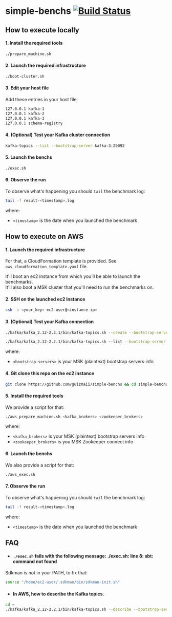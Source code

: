 # simple-benchs [![Build Status](https://travis-ci.org/guizmaii/simple-benchs.svg?branch=master)](https://travis-ci.org/guizmaii/simple-benchs)

## How to execute locally

#### 1. Install the required tools

```bash
./prepare_machine.sh
```
   
#### 2. Launch the required infrastructure

```bash
./boot-cluster.sh
```

#### 3. Edit your host file

Add these entries in your host file:

```bash
127.0.0.1 kafka-1
127.0.0.1 kafka-2
127.0.0.1 kafka-3
127.0.0.1 schema-registry
```

#### 4. (Optional) Test your Kafka cluster connection

```bash
kafka-topics --list --bootstrap-server kafka-3:29092
```

#### 5. Launch the benchs

```bash
./exec.sh
```

#### 6. Observe the run

To observe what's happening you should `tail` the benchmark log:

```bash
tail -f result-<timestamp>.log
```

where:
 - `<timestamp>` is the date when you launched the benchmark


## How to execute on AWS

#### 1. Launch the required infrastructure

For that, a CloudFormation template is provided. See `aws_cloudformation_template.yaml` file.

It'll boot an ec2 instance from which you'll be able to launch the benchmarks.    
It'll also boot a MSK cluster that you'll need to run the benchmarks on.

#### 2. SSH on the launched ec2 Instance

```bash
ssh -i <your_key> ec2-user@<instance-ip>
```

#### 3. (Optional) Test your Kafka connection

```bash
./kafka/kafka_2.12-2.2.1/bin/kafka-topics.sh --create --bootstrap-server <bootstrap-servers> --replication-factor 1 --partitions 1 --topic test

./kafka/kafka_2.12-2.2.1/bin/kafka-topics.sh —-list --bootstrap-server <bootstrap-servers>
```

where:
 - `<bootstrap-servers>` is your MSK (plaintext) bootstrap servers info

#### 4. Git clone this repo on the ec2 instance

```bash
git clone https://github.com/guizmaii/simple-benchs && cd simple-benchs
```

#### 5. Install the required tools

We provide a script for that:

```bash
./aws_prepare_machine.sh <kafka_brokers> <zookeeper_brokers>
```

where:
 - `<kafka_brokers>` is your MSK (plaintext) bootstrap servers info
 - `<zookeeper_brokers>` is you MSK Zookeeper connect info

#### 6. Launch the benchs

We also provide a script for that:

```bash
./aws_exec.sh
```

#### 7. Observe the run

To observe what's happening you should `tail` the benchmark log:

```bash
tail -f result-<timestamp>.log
```

where:
 - `<timestamp>` is the date when you launched the benchmark

## FAQ

- #### `./exec.sh` fails with the following message: ./exec.sh: line 8: sbt: command not found

Sdkman is not in your PATH, to fix that:

```bash
source "/home/ec2-user/.sdkman/bin/sdkman-init.sh"
```

- #### In AWS, how to describe the Kafka topics.

```bash
cd ~
./kafka/kafka_2.12-2.2.1/bin/kafka-topics.sh --describe --bootstrap-server <bootstrap-servers>
```